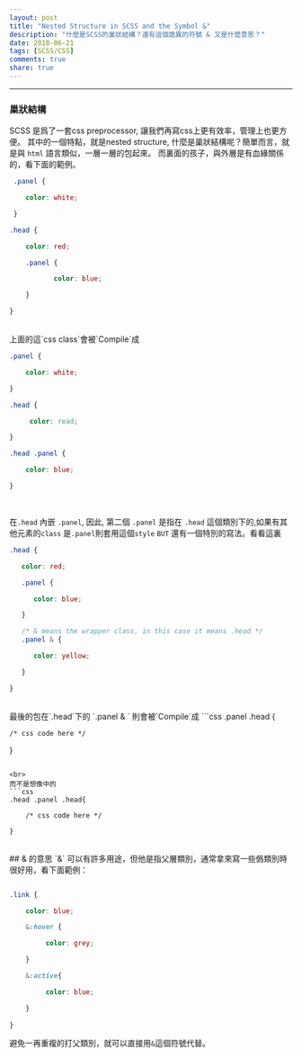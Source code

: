 ```yaml
---
layout: post
title: "Nested Structure in SCSS and the Symbol &"
description: "什麼是SCSS的巢狀結構？還有這個詭異的符號 & 又是什麼意思？"
date: 2018-06-21
tags: [SCSS/CSS]
comments: true
share: true
---
```


---
### 巢狀結構

SCSS 是爲了一套css preprocessor, 讓我們再寫css上更有效率，管理上也更方便。
其中的一個特點，就是nested structure, 什麼是巢狀結構呢？簡單而言，就是與 `html` 語言類似，一層一層的包起來。
而裏面的孩子，與外層是有血緣關係的，看下面的範例。

```scss
 .panel {

    color: white;

 }

.head {

    color: red;

    .panel {

           color: blue;

    }

}

```
<br>
上面的這`css class`會被`Compile`成

```css
.panel {

    color: white;

}

.head {

     color: read;

}

.head .panel {

    color: blue;

}

```

<br>

在`.head` 內嵌 `.panel`, 因此, 第二個 `.panel` 是指在 `.head` 這個類別下的,如果有其他元素的`class` 是`.panel`則套用這個`style`
`BUT` 還有一個特別的寫法。看看這裏

```scss
.head {

   color: red;

   .panel {

      color: blue;

   }

   /* & means the wrapper class, in this case it means .head */
   .panel & {

      color: yellow;

   }

}

```

<br>
最後的包在`.head`下的 `.panel & ` 則會被`Compile`成
```css
.panel .head {

    /* css code here */

}
```

<br>
而不是想像中的
```css
.head .panel .head{

    /* css code here */

}
```
<br>
## & 的意思
`&` 可以有許多用途，但他是指父層類別，通常拿來寫一些僞類別時很好用，看下面範例：

```scss

.link {

    color: blue;

    &:hover {

         color: grey;

    }

    &:active{

         color: blue;

    }
    
}

```

避免一再重複的打父類別，就可以直接用`&`這個符號代替。


